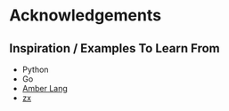 # Acknowledgements

## Inspiration / Examples To Learn From

- Python
- Go
- [Amber Lang](https://github.com/amber-lang/amber)
- [zx](https://github.com/google/zx)
